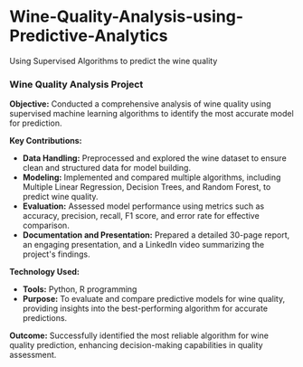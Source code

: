 # Wine-Quality-Analysis-using-Predictive-Analytics
Using Supervised Algorithms to predict the wine quality
### Wine Quality Analysis Project  
**Objective:** Conducted a comprehensive analysis of wine quality using supervised machine learning algorithms to identify the most accurate model for prediction.  

**Key Contributions:**  
- **Data Handling:** Preprocessed and explored the wine dataset to ensure clean and structured data for model building.  
- **Modeling:** Implemented and compared multiple algorithms, including Multiple Linear Regression, Decision Trees, and Random Forest, to predict wine quality.  
- **Evaluation:** Assessed model performance using metrics such as accuracy, precision, recall, F1 score, and error rate for effective comparison.  
- **Documentation and Presentation:** Prepared a detailed 30-page report, an engaging presentation, and a LinkedIn video summarizing the project's findings.  

**Technology Used:**  
- **Tools:** Python, R programming  
- **Purpose:** To evaluate and compare predictive models for wine quality, providing insights into the best-performing algorithm for accurate predictions.  

**Outcome:** Successfully identified the most reliable algorithm for wine quality prediction, enhancing decision-making capabilities in quality assessment.
